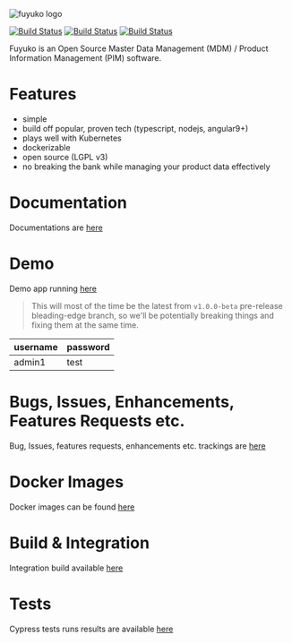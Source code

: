 
![fuyuko logo](https://raw.githubusercontent.com/tmjeee/fuyuko/v1.0.0-beta/fe/src/assets/images/logo/fuyuko-logo-with-side-wordings.png)

[![Build Status](https://jenkins.fuyuko.org/buildStatus/icon?job=fuyuko-fe&subject=FE%20Build%20Status%20v1.0.0-beta)](https://jenkins.fuyuko.org/job/fuyuko-fe/)
[![Build Status](https://jenkins.fuyuko.org/buildStatus/icon?job=fuyuko-be&subject=BE%20Build%20Status%20v1.0.0-beta)](https://jenkins.fuyuko.org/job/fuyuko-be/)
[![Build Status](https://jenkins.fuyuko.org/buildStatus/icon?job=fuyuko-wf&subject=WF%20Build%20Status%20v1.0.0-beta)](https://jenkins.fuyuko.org/job/fuyuko-wf/)

Fuyuko is an Open Source Master Data Management (MDM) / Product Information Management (PIM) software.

# Features
* simple
* build off popular, proven tech (typescript, nodejs, angular9+)
* plays well with Kubernetes
* dockerizable 
* open source (LGPL v3)
* no breaking the bank while managing your product data effectively

# Documentation
Documentations are [here](https://docs.fuyuko.org)

# Demo
Demo app running [here](https://demo.fuyuko.org)

> This will most of the time be the latest from `v1.0.0-beta` pre-release bleading-edge branch, 
> so we'll be potentially breaking things and fixing them at the same time.

| username | password |
| -------- | -------- |
| admin1 | test |

# Bugs, Issues, Enhancements, Features Requests etc.
Bug, Issues, features requests, enhancements etc. trackings are [here](https://github.com/tmjeee/fuyuko/issues)

# Docker Images
Docker images can be found [here](https://hub.docker.com/repositories/tmjee)

# Build & Integration 
Integration build available [here](https://jenkins.fuyuko.org)

# Tests
Cypress tests runs results are available [here](https://dashboard.cypress.io/projects/ozp71m)
